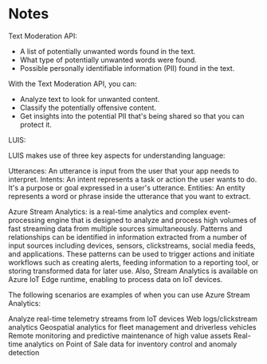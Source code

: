 # Notes

Text Moderation API:

* A list of potentially unwanted words found in the text.
* What type of potentially unwanted words were found.
* Possible personally identifiable information (PII) found in the text.

With the Text Moderation API, you can:

* Analyze text to look for unwanted content.
* Classify the potentially offensive content.
* Get insights into the potential PII that's being shared so that you can protect it.

LUIS:

LUIS makes use of three key aspects for understanding language:

Utterances: An utterance is input from the user that your app needs to interpret.
Intents: An intent represents a task or action the user wants to do. It's a purpose or goal expressed in a user's utterance.
Entities: An entity represents a word or phrase inside the utterance that you want to extract.

Azure Stream Analytics: is a real-time analytics and complex event-processing engine that is designed to analyze and process high volumes of fast streaming data from multiple sources simultaneously. Patterns and relationships can be identified in information extracted from a number of input sources including devices, sensors, clickstreams, social media feeds, and applications. These patterns can be used to trigger actions and initiate workflows such as creating alerts, feeding information to a reporting tool, or storing transformed data for later use. Also, Stream Analytics is available on Azure IoT Edge runtime, enabling to process data on IoT devices.

The following scenarios are examples of when you can use Azure Stream Analytics:

Analyze real-time telemetry streams from IoT devices
Web logs/clickstream analytics
Geospatial analytics for fleet management and driverless vehicles
Remote monitoring and predictive maintenance of high value assets
Real-time analytics on Point of Sale data for inventory control and anomaly detection